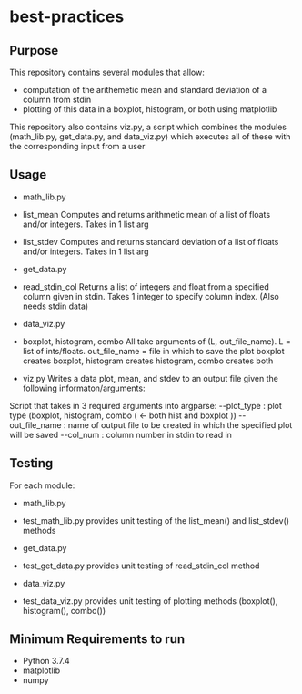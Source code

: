 # best-practices
## Purpose
This repository contains several modules that allow:
- computation of the arithemetic mean and standard deviation of a column from stdin
- plotting of this data in a boxplot, histogram, or both using matplotlib

This repository also contains viz.py, a script which combines the modules (math_lib.py, get_data.py, and data_viz.py)
which executes all of these with the corresponding input from a user

## Usage
- math_lib.py
 - list_mean
 Computes and returns arithmetic mean of a list of floats and/or integers. Takes in 1 list arg
 - list_stdev
 Computes and returns standard deviation of a list of floats and/or integers. Takes in 1 list arg

- get_data.py
 - read_stdin_col
 Returns a list of integers and float from a specified column given in stdin. Takes 1 integer to specify column index. (Also needs stdin data)

- data_viz.py
 - boxplot, histogram, combo
 All take arguments of (L, out_file_name). L = list of ints/floats. out_file_name = file in which to save the plot
 boxplot creates boxplot, histogram creates histogram, combo creates both

- viz.py
	Writes a data plot, mean, and stdev to an output file given the following informaton/arguments:
	
 Script that takes in 3 required arguments into argparse:
 	--plot_type : plot type (boxplot, histogram, combo ( <- both hist and boxplot ))
 	--out_file_name : name of output file to be created in which the specified plot will be saved 
 	--col_num : column number in stdin to read in



## Testing
For each module:
- math_lib.py
 - test_math_lib.py 
 provides unit testing of the list_mean() and list_stdev() methods

- get_data.py
 - test_get_data.py
 provides unit testing of read_stdin_col method

- data_viz.py
 - test_data_viz.py
 provides unit testing of plotting methods (boxplot(), histogram(), combo())

## Minimum Requirements to run

- Python 3.7.4
- matplotlib
- numpy
